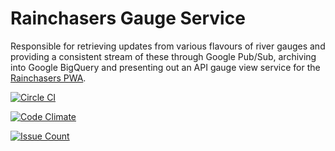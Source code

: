 Rainchasers Gauge Service
=========================

Responsible for retrieving updates from various flavours of river gauges and providing a consistent stream of these through Google Pub/Sub, archiving into Google BigQuery and presenting out an API gauge view service for the [Rainchasers PWA](https://app.rainchasers.com).

[![Circle CI](https://circleci.com/gh/rainchasers/com.rainchasers.gauge.svg?style=svg)](https://circleci.com/gh/rainchasers/com.rainchasers.gauge)

[![Code Climate](https://codeclimate.com/github/rainchasers/com.rainchasers.gauge/badges/gpa.svg)](https://codeclimate.com/github/rainchasers/com.rainchasers.gauge)

[![Issue Count](https://codeclimate.com/github/rainchasers/com.rainchasers.gauge/badges/issue_count.svg)](https://codeclimate.com/github/rainchasers/com.rainchasers.gauge)
